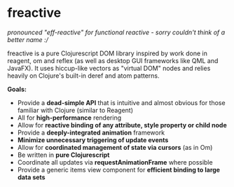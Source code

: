 # freactive
*pronounced "eff-reactive" for functional reactive - sorry couldn't think of a better name :/*


freactive is a pure Clojurescript DOM library inspired by work done in reagent, om and reflex (as well as desktop GUI frameworks like QML and JavaFX). It uses hiccup-like vectors as "virtual DOM" nodes and relies heavily on Clojure's built-in deref and atom patterns.



**Goals:**
* Provide a **dead-simple API** that is intuitive and almost obvious for those familiar with Clojure (similar to Reagent)
* All for **high-performance** rendering
* Allow for **reactive binding of any attribute, style property or child node**
* Provide a **deeply-integrated animation** framework
* **Minimize unnecessary triggering of update events**
* Allow for **coordinated management of state via cursors** (as in Om)
* Be written in **pure Clojurescript**
* Coordinate all updates via **requestAnimationFrame** where possible
* Provide a generic items view component for **efficient binding to large data sets**



